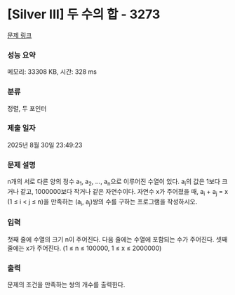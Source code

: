 # [Silver III] 두 수의 합 - 3273 

[문제 링크](https://www.acmicpc.net/problem/3273) 

### 성능 요약

메모리: 33308 KB, 시간: 328 ms

### 분류

정렬, 두 포인터

### 제출 일자

2025년 8월 30일 23:49:23

### 문제 설명

<p>n개의 서로 다른 양의 정수 a<sub>1</sub>, a<sub>2</sub>, ..., a<sub>n</sub>으로 이루어진 수열이 있다. a<sub>i</sub>의 값은 1보다 크거나 같고, 1000000보다 작거나 같은 자연수이다. 자연수 x가 주어졌을 때, a<sub>i</sub> + a<sub>j</sub> = x (1 ≤ i < j ≤ n)을 만족하는 (a<sub>i</sub>, a<sub>j</sub>)쌍의 수를 구하는 프로그램을 작성하시오.</p>

### 입력 

 <p>첫째 줄에 수열의 크기 n이 주어진다. 다음 줄에는 수열에 포함되는 수가 주어진다. 셋째 줄에는 x가 주어진다. (1 ≤ n ≤ 100000, 1 ≤ x ≤ 2000000)</p>

### 출력 

 <p>문제의 조건을 만족하는 쌍의 개수를 출력한다.</p>

